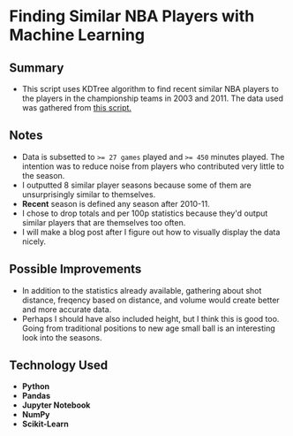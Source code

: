 # Finding Similar NBA Players with Machine Learning

## Summary
* This script uses KDTree algorithm to find recent similar NBA players to the players in the championship teams in 2003 and 2011. The data used was gathered from [this script.](https://github.com/SpecCRA/nba_data_scrapers) 

## Notes
* Data is subsetted to `>= 27 games` played and `>= 450` minutes played. The intention was to reduce noise from players who contributed very little to the season.
* I outputted 8 similar player seasons because some of them are unsurprisingly similar to themselves.
* **Recent** season is defined any season after 2010-11.
* I chose to drop totals and per 100p statistics because they'd output similar players that are themselves too often.
* I will make a blog post after I figure out how to visually display the data nicely.

## Possible Improvements
* In addition to the statistics already available, gathering about shot distance, freqency based on distance, and volume would create better and more accurate data. 
* Perhaps I should have also included height, but I think this is good too. Going from traditional positions to new age small ball is an interesting look into the seasons. 

## Technology Used
* **Python**
* **Pandas**
* **Jupyter Notebook**
* **NumPy**
* **Scikit-Learn**